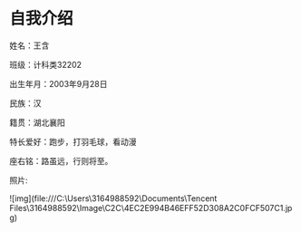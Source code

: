 

# 自我介绍

姓名：王含

班级：计科类32202

出生年月：2003年9月28日

民族：汉

籍贯：湖北襄阳

特长爱好：跑步，打羽毛球，看动漫

座右铭：路虽远，行则将至。

照片:

![img](file:///C:\Users\3164988592\Documents\Tencent Files\3164988592\Image\C2C\4EC2E994B46EFF52D308A2C0FCF507C1.jpg)